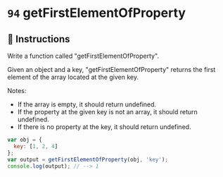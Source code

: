# `94` getFirstElementOfProperty
## 📝 Instructions

Write a function called "getFirstElementOfProperty".

Given an object and a key, "getFirstElementOfProperty" returns the first element of the array located at the given key. 

Notes:
* If the array is empty, it should return undefined.
* If the property at the given key is not an array, it should return undefined.
* If there is no property at the key, it should return undefined.

```js 
var obj = {
  key: [1, 2, 4]
};
var output = getFirstElementOfProperty(obj, 'key');
console.log(output); // --> 1
```
